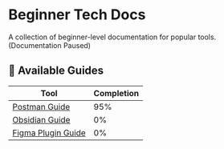 # Beginner Tech Docs

A collection of beginner-level documentation for popular tools. (Documentation Paused)

## 📄 Available Guides

| Tool | Completion |
|------|------------|
 | [Postman Guide](Postman-Guide.md) | 95% |
 | [Obsidian Guide](Obsidian-Guide.md) | 0% |
 | [Figma Plugin Guide](Figma-Icons8-Guide.md) | 0% |
